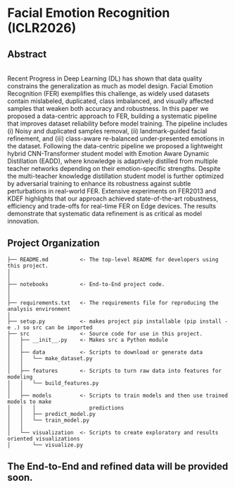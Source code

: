 Facial Emotion Recognition (ICLR2026)
==============================

<h2>
Abstract
</h2>
<br>
Recent Progress in Deep Learning (DL) has shown that data quality constrains the generalization as much as model design. Facial Emotion Recognition (FER) exemplifies this challenge, as widely used datasets contain mislabeled, duplicated, class imbalanced, and visually affected samples that weaken both accuracy and robustness. In this paper we proposed a data-centric approach to FER, building a systematic pipeline that improves dataset reliability before model training. The pipeline includes (i) Noisy and duplicated samples removal, (ii) landmark-guided facial refinement, and (iii) class-aware re-balanced under-presented emotions in the dataset. Following the data-centric pipeline we proposed a lightweight hybrid CNN-Transformer student model with Emotion Aware Dynamic Distillation (EADD), where knowledge is adaptively distilled from multiple teacher networks depending on their emotion-specific strengths. Despite the multi-teacher knowledge distillation student model is further optimized by adversarial training to enhance its robustness against subtle perturbations in real-world FER. Extensive experiments on FER2013 and KDEF highlights that our approach achieved state-of-the-art robustness, efficiency and trade-offs for real-time FER on Edge devices. The results demonstrate that systematic data refinement is as critical as model innovation.

Project Organization
------------

    ├── README.md          <- The top-level README for developers using this project.
    │
    │
    ├── notebooks          <- End-to-End project code.
    │
    │
    ├── requirements.txt   <- The requirements file for reproducing the analysis environment
    │
    ├── setup.py           <- makes project pip installable (pip install -e .) so src can be imported
    ├── src                <- Source code for use in this project.
    │   ├── __init__.py    <- Makes src a Python module
    │   │
    │   ├── data           <- Scripts to download or generate data
    │   │   └── make_dataset.py
    │   │
    │   ├── features       <- Scripts to turn raw data into features for modeling
    │   │   └── build_features.py
    │   │
    │   ├── models         <- Scripts to train models and then use trained models to make
    │   │   │                 predictions
    │   │   ├── predict_model.py
    │   │   └── train_model.py
    │   │
    │   └── visualization  <- Scripts to create exploratory and results oriented visualizations
    │       └── visualize.py

The End-to-End and refined data will be provided soon.
------------